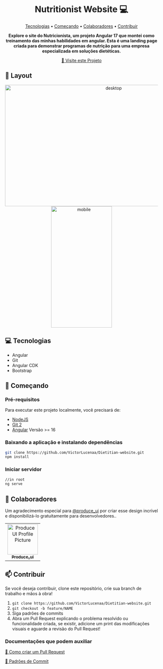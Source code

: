 <h1 align="center" style="font-weight: bold;">Nutritionist Website 💻</h1>

<p align="center">
 <a href="#tech">Tecnologias</a> • 
 <a href="#started">Começando</a> • 
  <a href="#colaborators">Colaboradores</a> • 
 <a href="#contribute">Contribuir</a>
</p>

<p align="center">
    <b>Explore o site do Nutricionista, um projeto Angular 17 que montei como treinamento das minhas habilidades em angular. Esta é uma landing page criada para demonstrar programas de nutrição para uma empresa especializada em soluções dietéticas.</b>
</p>

<p align="center">
     <a href="https://dietitian-website.vercel.app/">📱 Visite este Projeto</a>
</p>

<h2 id="layout">🎨 Layout</h2>

<p align="center">
    <img width="700px" height="400px" alt="desktop" src="https://github.com/VictorLucenaa/Dietitian-website/assets/124616309/aa88e738-f299-4e26-8488-027588bd1a3d">
    <img width="200px" height="400px" alt="mobile" src="https://github.com/VictorLucenaa/Dietitian-website/assets/124616309/57a45626-1288-4a69-bfdd-caebbe146bc8">
</p>

<h2 id="tech">💻 Tecnologias</h2>

- Angular
- Git
- Angular CDK
- Bootstrap
  

<h2 id="started">🚀 Começando</h2>


<h3>Pré-requisitos</h3>

Para executar este projeto localmente, você precisará de:

- [NodeJS](https://github.com/)
- [Git 2](https://github.com)
- [Angular](https://www.npmjs.com/package/@angular/cli) Versão >= 16


<h3>Baixando a aplicação e instalando dependências</h3>

```bash
git clone https://github.com/VictorLucenaa/Dietitian-website.git
npm install
```

<h3>Iniciar servidor</h3>


```bash
//in root
ng serve
```

<h2 id="colaborators">🤝 Colaboradores</h2>

Um agradecimento especial para [@produce_ui](https://www.figma.com/@produce_ui) por criar esse design incrível e disponibilizá-lo gratuitamente para desenvolvedores..

<table>
  <tr>
    <td align="center">
      <a href="https://www.figma.com/@produce_ui">
        <img src="https://s3-alpha.figma.com/profile/bb79fc26-6d02-428d-9c7b-ada95f8c5b38" width="100px;" alt="Produce UI Profile Picture"/><br>
        <sub>
          <b>Produce_ui</b>
        </sub>
      </a>
    </td>
    
  </tr>
</table>

<h2 id="contribute">📫 Contribuir</h2>

Se você deseja contribuir, clone este repositório, crie sua branch de trabalho e mãos à obra!

1. `git clone https://github.com/VictorLucenaa/Dietitian-website.git`
2. `git checkout -b feature/NAME`
3. Siga padrões de commits
4. Abra um Pull Request explicando o problema resolvido ou funcionalidade criada, se existir, adicione um print das modificações visuais e aguarde a revisão do Pull Request!

<h3>Documentações que podem auxiliar</h3>

[📝 Como criar um Pull Request](https://www.atlassian.com/br/git/tutorials/making-a-pull-request)

[💾 Padrões de Commit](https://gist.github.com/joshbuchea/6f47e86d2510bce28f8e7f42ae84c716)
